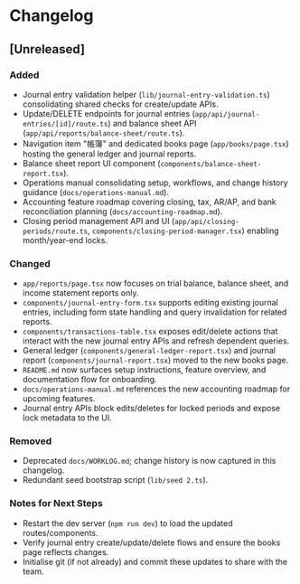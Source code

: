 # Changelog

## [Unreleased]

### Added
- Journal entry validation helper (`lib/journal-entry-validation.ts`) consolidating shared checks for create/update APIs.
- Update/DELETE endpoints for journal entries (`app/api/journal-entries/[id]/route.ts`) and balance sheet API (`app/api/reports/balance-sheet/route.ts`).
- Navigation item "帳簿" and dedicated books page (`app/books/page.tsx`) hosting the general ledger and journal reports.
- Balance sheet report UI component (`components/balance-sheet-report.tsx`).
- Operations manual consolidating setup, workflows, and change history guidance (`docs/operations-manual.md`).
- Accounting feature roadmap covering closing, tax, AR/AP, and bank reconciliation planning (`docs/accounting-roadmap.md`).
- Closing period management API and UI (`app/api/closing-periods/route.ts`, `components/closing-period-manager.tsx`) enabling month/year-end locks.

### Changed
- `app/reports/page.tsx` now focuses on trial balance, balance sheet, and income statement reports only.
- `components/journal-entry-form.tsx` supports editing existing journal entries, including form state handling and query invalidation for related reports.
- `components/transactions-table.tsx` exposes edit/delete actions that interact with the new journal entry APIs and refresh dependent queries.
- General ledger (`components/general-ledger-report.tsx`) and journal report (`components/journal-report.tsx`) moved to the new books page.
- `README.md` now surfaces setup instructions, feature overview, and documentation flow for onboarding.
- `docs/operations-manual.md` references the new accounting roadmap for upcoming features.
- Journal entry APIs block edits/deletes for locked periods and expose lock metadata to the UI.

### Removed
- Deprecated `docs/WORKLOG.md`; change history is now captured in this changelog.
- Redundant seed bootstrap script (`lib/seed 2.ts`).

### Notes for Next Steps
- Restart the dev server (`npm run dev`) to load the updated routes/components.
- Verify journal entry create/update/delete flows and ensure the books page reflects changes.
- Initialise git (if not already) and commit these updates to share with the team.
